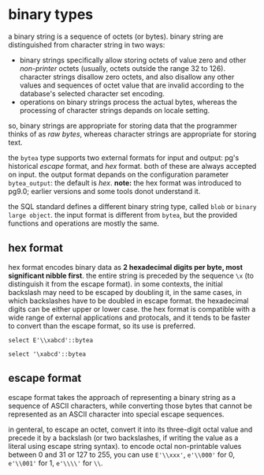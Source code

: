 # binary types

a binary string is a sequence of octets (or bytes). binary string are distinguished from character string in two ways:

* binary strings specifically allow storing octets of value zero and other *non-printer* octets (usually, octets outside the range 32 to 126). character strings disallow zero octets, and also disallow any other values and sequences of octet value that are invalid according to the database's selected character set encoding.
* operations on binary strings process the actual bytes, whereas the processing of character strings depands on locale setting.

so, binary strings are appropriate for storing data that the programmer thinks of as *raw bytes*, whereas character strings are appropriate for storing text.

the `bytea` type supports two external formats for input and output: pg's historical *escape* format, and *hex* format. both of these are always accepted on input. the output format depands on the configuration parameter `bytea_output`: the default is *hex*. **note:** the hex format was introduced to pg9.0; earlier versions and some tools donot understand it.

the SQL standard defines a different binary string type, called `blob` or `binary large object`. the input format is different from `bytea`, but the provided functions and operations are mostly the same.

## hex format

hex format encodes binary data as **2 hexadecimal digits per byte, most significant nibble first**. the entire string is preceded by the sequence `\x` (to distinguish it from the escape format). in some contexts, the initial backslash may need to be escaped by doubling it, in the same cases, in which backslashes have to be doubled in escape format. the hexadecimal digits can be either upper or lower case. the hex format is compatible with a wide range of external applications and protocals, and it tends to be faster to convert than the escape format, so its use is preferred.

    select E'\\xabcd'::bytea

    select '\xabcd'::bytea

## escape format

escape format takes the approach of representing a binary string as a sequence of ASCII characters, while converting those bytes that cannot be represented as an ASCII character into special escape sequences.

in genteral, to escape an octet, convert it into its three-digit octal value and precede it by a backslash (or two backslashes, if writing the value as a literal using escape string syntax). to encode octal non-printable values between 0 and 31 or 127 to 255, you can use `E'\\xxx'`, `e'\\000'` for 0, `e'\\001'` for 1, `e'\\\\'` for `\\`.
